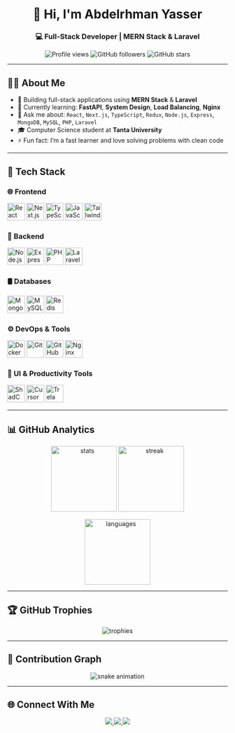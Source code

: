 <h1 align="center">👋 Hi, I'm Abdelrhman Yasser</h1>
<h3 align="center">💻 Full-Stack Developer | MERN Stack & Laravel</h3>

<p align="center">
  <img src="https://komarev.com/ghpvc/?username=abdelrhman-arfat&label=Profile%20views&color=0e75b6&style=flat" alt="Profile views"/>
  <img src="https://img.shields.io/github/followers/abdelrhman-arfat?label=Followers&style=flat&color=blue" alt="GitHub followers"/>
  <img src="https://img.shields.io/github/stars/abdelrhman-arfat?label=Stars&style=flat&color=yellow" alt="GitHub stars"/>
</p>

---

## 🧑‍💻 About Me

- 🔭 Building full-stack applications using **MERN Stack** & **Laravel**
- 🌱 Currently learning: **FastAPI**, **System Design**, **Load Balancing**, **Nginx**
- 💬 Ask me about: `React`, `Next.js`, `TypeScript`, `Redux`, `Node.js`, `Express`, `MongoDB`, `MySQL`, `PHP`, `Laravel`
- 🎓 Computer Science student at **Tanta University**
- ⚡ Fun fact: I’m a fast learner and love solving problems with clean code

---

## 🚀 Tech Stack

### 🌐 Frontend
<p align="left">
  <img src="https://cdn.jsdelivr.net/gh/devicons/devicon/icons/react/react-original.svg" width="40" alt="React"/>
  <img src="https://cdn.jsdelivr.net/gh/devicons/devicon/icons/nextjs/nextjs-original.svg" width="40" alt="Next.js"/>
  <img src="https://cdn.jsdelivr.net/gh/devicons/devicon/icons/typescript/typescript-original.svg" width="40" alt="TypeScript"/>
  <img src="https://cdn.jsdelivr.net/gh/devicons/devicon/icons/javascript/javascript-original.svg" width="40" alt="JavaScript"/>
  <img src="https://cdn.jsdelivr.net/gh/devicons/devicon/icons/tailwindcss/tailwindcss-original.svg" width="40" alt="TailwindCSS"/>
</p>

### 🧠 Backend
<p align="left">
  <img src="https://cdn.jsdelivr.net/gh/devicons/devicon/icons/nodejs/nodejs-original.svg" width="40" alt="Node.js"/>
  <img src="https://cdn.jsdelivr.net/gh/devicons/devicon/icons/express/express-original.svg" width="40" alt="Express"/>
  <img src="https://cdn.jsdelivr.net/gh/devicons/devicon/icons/php/php-original.svg" width="40" alt="PHP"/>
  <img src="https://cdn.jsdelivr.net/gh/devicons/devicon/icons/laravel/laravel-original.svg" width="40" alt="Laravel"/>
</p>

### 🛢️ Databases
<p align="left">
  <img src="https://cdn.jsdelivr.net/gh/devicons/devicon/icons/mongodb/mongodb-original.svg" width="40" alt="MongoDB"/>
  <img src="https://cdn.jsdelivr.net/gh/devicons/devicon/icons/mysql/mysql-original.svg" width="40" alt="MySQL"/>
  <img src="https://cdn.jsdelivr.net/gh/devicons/devicon/icons/redis/redis-original.svg" width="40" alt="Redis"/>
</p>

### ⚙️ DevOps & Tools
<p align="left">
  <img src="https://cdn.jsdelivr.net/gh/devicons/devicon/icons/docker/docker-original.svg" width="40" alt="Docker"/>
  <img src="https://cdn.jsdelivr.net/gh/devicons/devicon/icons/git/git-original.svg" width="40" alt="Git"/>
  <img src="https://cdn.jsdelivr.net/gh/devicons/devicon/icons/github/github-original.svg" width="40" alt="GitHub"/>
  <img src="https://cdn.jsdelivr.net/gh/devicons/devicon/icons/nginx/nginx-original.svg" width="40" alt="Nginx"/>
</p>

### 🎨 UI & Productivity Tools
<p align="left">
  <img src="https://avatars.githubusercontent.com/u/139895814?s=200&v=4" width="40" alt="ShadCN UI"/>
  <img src="https://avatars.githubusercontent.com/u/122802143?s=200&v=4" width="40" alt="Cursor"/>
  <img src="https://www.trela.com/favicon.ico" width="40" alt="Trela"/>
</p>

---

## 📊 GitHub Analytics

<p align="center">
  <img src="https://github-readme-stats.vercel.app/api?username=abdelrhman-arfat&show_icons=true&theme=radical" height="150" alt="stats"/>
  <img src="https://github-readme-streak-stats.herokuapp.com?user=abdelrhman-arfat&theme=radical" height="150" alt="streak"/>
</p>

<p align="center">
  <img src="https://github-readme-stats.vercel.app/api/top-langs/?username=abdelrhman-arfat&layout=compact&theme=radical" height="150" alt="languages"/>
</p>

---

## 🏆 GitHub Trophies

<p align="center">
  <img src="https://github-profile-trophy.vercel.app/?username=abdelrhman-arfat&theme=onedark&row=1&column=7" alt="trophies"/>
</p>

---
## 🐍 Contribution Graph

<p align="center">
  <picture>
    <source media="(prefers-color-scheme: dark)" srcset="https://raw.githubusercontent.com/abdelrhman-arfat/abdelrhman-arfat/output/github-contribution-grid-snake-dark.svg" />
    <source media="(prefers-color-scheme: light)" srcset="https://raw.githubusercontent.com/abdelrhman-arfat/abdelrhman-arfat/output/github-contribution-grid-snake.svg" />
    <img src="https://raw.githubusercontent.com/abdelrhman-arfat/abdelrhman-arfat/output/github-contribution-grid-snake.svg" alt="snake animation"/>
  </picture>
</p>

---

## 🌐 Connect With Me

<p align="center">
  <a href="https://www.linkedin.com/in/abdo-yasser-946493221" target="_blank">
    <img src="https://img.shields.io/badge/LinkedIn-0077B5?style=for-the-badge&logo=linkedin&logoColor=white"/>
  </a>
  <a href="mailto:abdoarfat2006@gmail.com" target="_blank">
    <img src="https://img.shields.io/badge/Gmail-D14836?style=for-the-badge&logo=gmail&logoColor=white"/>
  </a>
  <a href="https://abdoyasser.vercel.app" target="_blank">
    <img src="https://img.shields.io/badge/Portfolio-000000?style=for-the-badge&logo=vercel&logoColor=white"/>
  </a>
</p>
